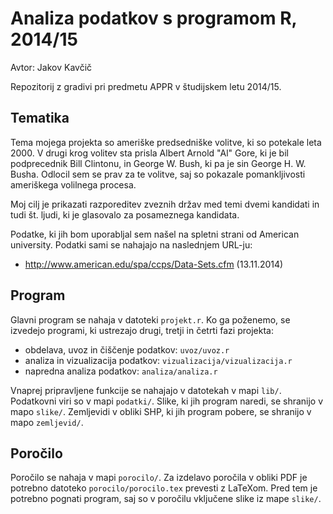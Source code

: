 # Analiza podatkov s programom R, 2014/15

Avtor: Jakov Kavčič

Repozitorij z gradivi pri predmetu APPR v študijskem letu 2014/15.

## Tematika

Tema mojega projekta so ameriške predsedniške volitve, ki so potekale leta 2000. V drugi krog volitev sta prisla Albert Arnold "Al" Gore, ki je bil podprecednik Bill Clintonu, in George W. Bush, ki pa je sin George H. W. Busha. Odlocil sem se prav za te volitve, saj so pokazale pomankljivosti ameriškega volilnega procesa. 

Moj cilj je prikazati razporeditev zveznih držav med temi dvemi kandidati in tudi št. ljudi, ki je glasovalo za posameznega kandidata. 

Podatke, ki jih bom uporabljal sem našel na spletni strani od American university. Podatki sami se nahajajo na naslednjem URL-ju:
- http://www.american.edu/spa/ccps/Data-Sets.cfm (13.11.2014)

## Program

Glavni program se nahaja v datoteki `projekt.r`. Ko ga poženemo, se izvedejo
programi, ki ustrezajo drugi, tretji in četrti fazi projekta:

* obdelava, uvoz in čiščenje podatkov: `uvoz/uvoz.r`
* analiza in vizualizacija podatkov: `vizualizacija/vizualizacija.r`
* napredna analiza podatkov: `analiza/analiza.r`

Vnaprej pripravljene funkcije se nahajajo v datotekah v mapi `lib/`. Podatkovni
viri so v mapi `podatki/`. Slike, ki jih program naredi, se shranijo v mapo
`slike/`. Zemljevidi v obliki SHP, ki jih program pobere, se shranijo v mapo
`zemljevid/`.

## Poročilo

Poročilo se nahaja v mapi `porocilo/`. Za izdelavo poročila v obliki PDF je
potrebno datoteko `porocilo/porocilo.tex` prevesti z LaTeXom. Pred tem je
potrebno pognati program, saj so v poročilu vključene slike iz mape `slike/`.
